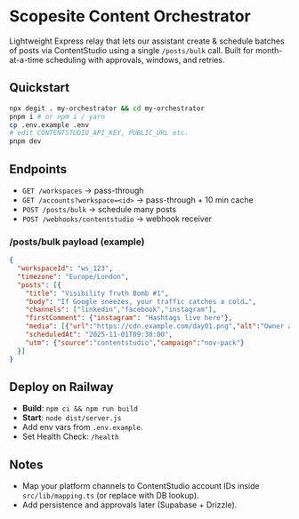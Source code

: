 # Scopesite Content Orchestrator

Lightweight Express relay that lets our assistant create & schedule batches of posts via ContentStudio using a single `/posts/bulk` call. Built for month-at-a-time scheduling with approvals, windows, and retries.

## Quickstart

```bash
npx degit . my-orchestrator && cd my-orchestrator
pnpm i # or npm i / yarn
cp .env.example .env
# edit CONTENTSTUDIO_API_KEY, PUBLIC_URL etc.
pnpm dev
```

## Endpoints

- `GET /workspaces` → pass-through
- `GET /accounts?workspace=<id>` → pass-through + 10 min cache
- `POST /posts/bulk` → schedule many posts
- `POST /webhooks/contentstudio` → webhook receiver

### /posts/bulk payload (example)

```json
{
  "workspaceId": "ws_123",
  "timezone": "Europe/London",
  "posts": [{
    "title": "Visibility Truth Bomb #1",
    "body": "If Google sneezes, your traffic catches a cold…",
    "channels": ["linkedin","facebook","instagram"], 
    "firstComment": {"instagram": "Hashtags live here"},
    "media": [{"url":"https://cdn.example.com/day01.png","alt":"Owner at laptop"}],
    "scheduledAt": "2025-11-01T09:30:00",
    "utm": {"source":"contentstudio","campaign":"nov-pack"}
  }]
}
```

## Deploy on Railway

- **Build**: `npm ci && npm run build`
- **Start**: `node dist/server.js`
- Add env vars from `.env.example`.
- Set Health Check: `/health`

## Notes

- Map your platform channels to ContentStudio account IDs inside `src/lib/mapping.ts` (or replace with DB lookup).
- Add persistence and approvals later (Supabase + Drizzle).
